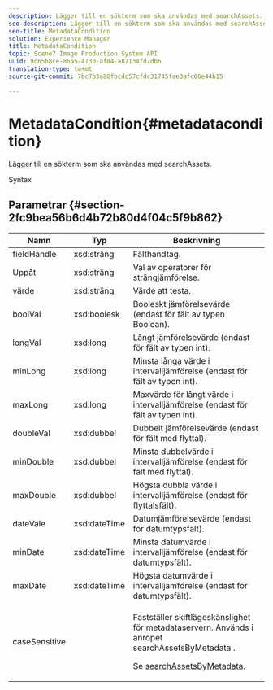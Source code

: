 ```yaml
---
description: Lägger till en sökterm som ska användas med searchAssets.
seo-description: Lägger till en sökterm som ska användas med searchAssets.
seo-title: MetadataCondition
solution: Experience Manager
title: MetadataCondition
topic: Scene7 Image Production System API
uuid: 9d65b8ce-86a5-4730-af84-a87134fd7db6
translation-type: tm+mt
source-git-commit: 7bc7b3a86fbcdc57cfdc31745fae3afc06e44b15

---
```



# MetadataCondition{#metadatacondition}

Lägger till en sökterm som ska användas med searchAssets.

Syntax

## Parametrar {#section-2fc9bea56b6d4b72b80d4f04c5f9b862}

<table id="table_04100BB8ABD84EF68B0A7CE3AD946414"> 
 <thead> 
  <tr> 
   <th colname="col1" class="entry"> Namn </th> 
   <th colname="col2" class="entry"> Typ </th> 
   <th colname="col3" class="entry"> Beskrivning </th> 
  </tr> 
 </thead>
 <tbody> 
  <tr> 
   <td colname="col1"> <span class="codeph"> <span class="varname"> fieldHandle</span></span> </td> 
   <td colname="col2"> <span class="codeph"> xsd:sträng</span> </td> 
   <td colname="col3"> Fälthandtag. </td> 
  </tr> 
  <tr> 
   <td colname="col1"> <span class="codeph"> <span class="varname"> Uppåt</span></span> </td> 
   <td colname="col2"> <span class="codeph"> xsd:sträng</span> </td> 
   <td colname="col3"> Val av operatorer för strängjämförelse. </td> 
  </tr> 
  <tr> 
   <td colname="col1"> <span class="codeph"> <span class="varname"> värde</span></span> </td> 
   <td colname="col2"> <span class="codeph"> xsd:sträng</span> </td> 
   <td colname="col3"> Värde att testa. </td> 
  </tr> 
  <tr> 
   <td colname="col1"> <span class="codeph"> <span class="varname"> boolVal</span></span> </td> 
   <td colname="col2"> <span class="codeph"> xsd:boolesk</span> </td> 
   <td colname="col3"> Booleskt jämförelsevärde (endast för fält av typen Boolean). </td> 
  </tr> 
  <tr> 
   <td colname="col1"> <span class="codeph"> <span class="varname"> longVal</span></span> </td> 
   <td colname="col2"> <span class="codeph"> xsd:long</span> </td> 
   <td colname="col3"> Långt jämförelsevärde (endast för fält av typen int). </td> 
  </tr> 
  <tr> 
   <td colname="col1"> <span class="codeph"> <span class="varname"> minLong</span></span> </td> 
   <td colname="col2"> <span class="codeph"> xsd:long</span> </td> 
   <td colname="col3"> Minsta långa värde i intervalljämförelse (endast för fält av typen int). </td> 
  </tr> 
  <tr> 
   <td colname="col1"> <span class="codeph"> <span class="varname"> maxLong</span></span> </td> 
   <td colname="col2"> <span class="codeph"> xsd:long</span> </td> 
   <td colname="col3"> Maxvärde för långt värde i intervalljämförelse (endast för fält av typen int). </td> 
  </tr> 
  <tr> 
   <td colname="col1"> <span class="codeph"> <span class="varname"> doubleVal</span></span> </td> 
   <td colname="col2"> <span class="codeph"> xsd:dubbel</span> </td> 
   <td colname="col3"> Dubbelt jämförelsevärde (endast för fält med flyttal). </td> 
  </tr> 
  <tr> 
   <td colname="col1"> <span class="codeph"> <span class="varname"> minDouble</span></span> </td> 
   <td colname="col2"> <span class="codeph"> xsd:dubbel</span> </td> 
   <td colname="col3"> Minsta dubbelvärde i intervalljämförelse (endast för fält med flyttal). </td> 
  </tr> 
  <tr> 
   <td colname="col1"> <span class="codeph"> <span class="varname"> maxDouble</span></span> </td> 
   <td colname="col2"> <span class="codeph"> xsd:dubbel</span> </td> 
   <td colname="col3"> Högsta dubbla värde i intervalljämförelse (endast för flyttalsfält). </td> 
  </tr> 
  <tr> 
   <td colname="col1"> <span class="codeph"> <span class="varname"> dateVale</span></span> </td> 
   <td colname="col2"> <span class="codeph"> xsd:dateTime</span> </td> 
   <td colname="col3"> Datumjämförelsevärde (endast för datumtypsfält). </td> 
  </tr> 
  <tr> 
   <td colname="col1"> <span class="codeph"> <span class="varname"> minDate</span></span> </td> 
   <td colname="col2"> <span class="codeph"> xsd:dateTime</span> </td> 
   <td colname="col3"> Minsta datumvärde i intervalljämförelse (endast för datumtypsfält). </td> 
  </tr> 
  <tr> 
   <td colname="col1"> <span class="codeph"> <span class="varname"> maxDate</span></span> </td> 
   <td colname="col2"> <span class="codeph"> xsd:dateTime</span> </td> 
   <td colname="col3"> Högsta datumvärde i intervalljämförelse (endast för datumtypsfält). </td> 
  </tr> 
  <tr> 
   <td colname="col1"> <span class="codeph"> <span class="varname"> caseSensitive</span></span> </td> 
   <td colname="col2"> </td> 
   <td colname="col3"> <p> Fastställer skiftlägeskänslighet för metadataservern. Används i <span class="codeph"> anropet searchAssetsByMetadata</span> . </p> <p>Se <a href="../../operations/c-operations-intro/c-methods/r-search-assets-by-metadata.md#reference-609ec73944a34ce49b152389fbb40414" format="dita" scope="local"> searchAssetsByMetadata</a>. </p> </td> 
  </tr> 
 </tbody> 
</table>

